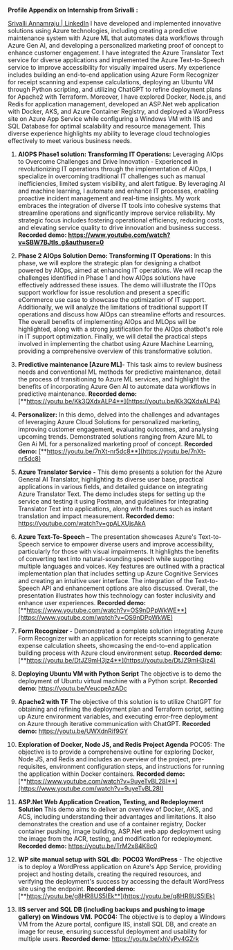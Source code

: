 **Profile Appendix on Internship from Srivalli :**

[Srivalli Annamraju | LinkedIn](https://www.linkedin.com/in/srivalliannamraju/)
I have developed and implemented innovative solutions using Azure technologies, including creating a predictive maintenance system with Azure ML that automates data workflows through Azure Gen AI, and developing a personalized marketing proof of concept to enhance customer engagement. I have integrated the Azure Translator Text service for diverse applications and implemented the Azure Text-to-Speech service to improve accessibility for visually impaired users. My experience includes building an end-to-end application using Azure Form Recognizer for receipt scanning and expense calculations, deploying an Ubuntu VM through Python scripting, and utilizing ChatGPT to refine deployment plans for Apache2 with Terraform. Moreover, I have explored Docker, Node.js, and Redis for application management, developed an ASP.Net web application with Docker, AKS, and Azure Container Registry, and deployed a WordPress site on Azure App Service while configuring a Windows VM with IIS and SQL Database for optimal scalability and resource management. This diverse experience highlights my ability to leverage cloud technologies effectively to meet various business needs.

1. **AIOPS Phase1 solution: Transforming IT Operations:** Leveraging AIOps to Overcome Challenges and Drive Innovation - Experienced in revolutionizing IT operations through the implementation of AIOps, I specialize in overcoming traditional IT challenges such as manual inefficiencies, limited system visibility, and alert fatigue. By leveraging AI and machine learning, I automate and enhance IT processes, enabling proactive incident management and real-time insights. My work embraces the integration of diverse IT tools into cohesive systems that streamline operations and significantly improve service reliability. My strategic focus includes fostering operational efficiency, reducing costs, and elevating service quality to drive innovation and business success. **Recorded demo: https://www.youtube.com/watch?v=SBW7BJtIs_g&authuser=0**
   
2. **Phase 2 AIOps Solution Demo: Transforming IT Operations:** In this phase, we will explore the strategic plan for designing a chatbot powered by AIOps, aimed at enhancing IT operations. We will recap the challenges identified in Phase 1 and how AIOps solutions have effectively addressed these issues. The demo will illustrate the ITOps support workflow for issue resolution and present a specific eCommerce use case to showcase the optimization of IT support. Additionally, we will analyze the limitations of traditional support IT operations and discuss how AIOps can streamline efforts and resources. The overall benefits of implementing AIOps and MLOps will be highlighted, along with a strong justification for the AIOps chatbot's role in IT support optimization. Finally, we will detail the practical steps involved in implementing the chatbot using Azure Machine Learning, providing a comprehensive overview of this transformative solution.

3. **Predictive maintenance \[Azure ML\]**\- This task aims to review business needs and conventional ML methods for predictive maintenance, detail the process of transitioning to Azure ML services, and highlight the benefits of incorporating Azure Gen AI to automate data workflows in predictive maintenance. **Recorded demo:** [**https://youtu.be/Kk3QXdxALP4**](https://youtu.be/Kk3QXdxALP4)

4. **Personalizer:** In this demo, delved into the challenges and advantages of leveraging Azure Cloud Solutions for personalized marketing, improving customer engagement, evaluating outcomes, and analysing upcoming trends. Demonstrated solutions ranging from Azure ML to Gen Ai ML for a personalized marketing proof of concept. **Recorded demo:** [**https://youtu.be/7nXt-nr5dc8**](https://youtu.be/7nXt-nr5dc8)

5. **Azure Translator Service -** This demo presents a solution for the Azure General AI Translator, highlighting its diverse user base, practical applications in various fields, and detailed guidance on integrating Azure Translator Text. The demo includes steps for setting up the service and testing it using Postman, and guidelines for integrating Translator Text into applications, along with features such as instant translation and impact measurement. **Recorded demo:** <https://youtube.com/watch?v=gpALXUjsAkA>

6. **Azure Text-To-Speech –** The presentation showcases Azure's Text-to-Speech service to empower diverse users and improve accessibility, particularly for those with visual impairments. It highlights the benefits of converting text into natural-sounding speech while supporting multiple languages and voices. Key features are outlined with a practical implementation plan that includes setting up Azure Cognitive Services and creating an intuitive user interface. The integration of the Text-to-Speech API and enhancement options are also discussed. Overall, the presentation illustrates how this technology can foster inclusivity and enhance user experiences. **Recorded demo:** [**https://www.youtube.com/watch?v=OS9nDPpWkWE**](https://www.youtube.com/watch?v=OS9nDPpWkWE)

7. **Form Recognizer -** Demonstrated a complete solution integrating Azure Form Recognizer with an application for receipts scanning to generate expense calculation sheets, showcasing the end-to-end application building process with Azure cloud environment setup. **Recorded demo:** [**https://youtu.be/DtJZ9mH3jz4**](https://youtu.be/DtJZ9mH3jz4)

8. **Deploying Ubuntu VM with Python Script** The objective is to demo the deployment of Ubuntu virtual machine with a Python script. **Recorded demo**: <https://youtu.be/VeucpeAzADc>

9. **Apache2 with TF** The objective of this solution is to utilize ChatGPT for obtaining and refining the deployment plan and Terraform script, setting up Azure environment variables, and executing error-free deployment on Azure through iterative communication with ChatGPT. **Recorded demo:** <https://youtu.be/UWXdnRif9GY>

10. **Exploration of Docker, Node JS, and Redis Project Agenda** POC05: The objective is to provide a comprehensive outline for exploring Docker, Node JS, and Redis and includes an overview of the project, pre-requisites, environment configuration steps, and instructions for running the application within Docker containers. **Recorded demo:** [**https://www.youtube.com/watch?v=9uyeTvBL28I**](https://www.youtube.com/watch?v=9uyeTvBL28I)

11. **ASP.Net Web Application Creation, Testing, and Redeployment Solution** This demo aims to deliver an overview of Docker, AKS, and ACS, including understanding their advantages and limitations. It also demonstrates the creation and use of a container registry, Docker container pushing, image building, ASP.Net web app deployment using the image from the ACR, testing, and modification for redeployment. **Recorded demo:** <https://youtu.be/TrM2x84K8c0>

12. **WP site manual setup with SQL db:** **POC03 WordPress** - The objective is to deploy a WordPress application on Azure's App Service, providing project and hosting details, creating the required resources, and verifying the deployment's success by accessing the default WordPress site using the endpoint. **Recorded demo:** [**https://youtu.be/g8HR8US5IEk**](https://youtu.be/g8HR8US5IEk)

13. **IIS server and SQL DB (including backups and pushing to image gallery) on Windows VM.** **POC04:** The objective is to deploy a Windows VM from the Azure portal, configure IIS, install SQL DB, and create an image for reuse, ensuring successful deployment and usability for multiple users. **Recorded demo:** <https://youtu.be/xhVyPv4GZrk>
